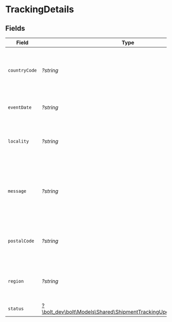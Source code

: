 # TrackingDetails


## Fields

| Field                                                                                                                           | Type                                                                                                                            | Required                                                                                                                        | Description                                                                                                                     | Example                                                                                                                         |
| ------------------------------------------------------------------------------------------------------------------------------- | ------------------------------------------------------------------------------------------------------------------------------- | ------------------------------------------------------------------------------------------------------------------------------- | ------------------------------------------------------------------------------------------------------------------------------- | ------------------------------------------------------------------------------------------------------------------------------- |
| `countryCode`                                                                                                                   | *?string*                                                                                                                       | :heavy_minus_sign:                                                                                                              | The country associated this this set of tracking details, if any.                                                               | US                                                                                                                              |
| `eventDate`                                                                                                                     | *?string*                                                                                                                       | :heavy_minus_sign:                                                                                                              | The tracking detail's timestamp.                                                                                                | 2014-08-21:T14:24:00Z                                                                                                           |
| `locality`                                                                                                                      | *?string*                                                                                                                       | :heavy_minus_sign:                                                                                                              | The locality associated this this set of tracking details, if any.                                                              | San Francisco                                                                                                                   |
| `message`                                                                                                                       | *?string*                                                                                                                       | :heavy_minus_sign:                                                                                                              | An arbitrary, human-readable message associated with this set of tracking details.                                              | Billing information received                                                                                                    |
| `postalCode`                                                                                                                    | *?string*                                                                                                                       | :heavy_minus_sign:                                                                                                              | The postal associated this this set of tracking details, if any.                                                                | 94105                                                                                                                           |
| `region`                                                                                                                        | *?string*                                                                                                                       | :heavy_minus_sign:                                                                                                              | The region associated this this set of tracking details, if any.                                                                | CA                                                                                                                              |
| `status`                                                                                                                        | [?\bolt_dev\bolt\Models\Shared\ShipmentTrackingUpdateSchemasStatus](../../Models/Shared/ShipmentTrackingUpdateSchemasStatus.md) | :heavy_minus_sign:                                                                                                              | N/A                                                                                                                             | pre_transit                                                                                                                     |